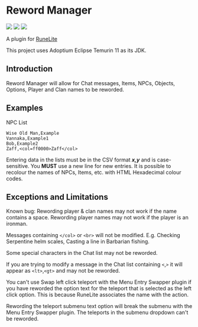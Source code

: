 # Reword Manager

[![](https://img.shields.io/endpoint?url=https://i.pluginhub.info/shields/installs/plugin/reword-manager&label=Active%20installs)](https://runelite.net/plugin-hub/ejaz-karim) [![](https://img.shields.io/endpoint?url=https://i.pluginhub.info/shields/rank/plugin/reword-manager)](https://runelite.net/plugin-hub/ejaz-karim) [![](https://img.shields.io/endpoint?url=https://i.pluginhub.info/shields/rank/author/ejaz-karim)](https://runelite.net/plugin-hub/ejaz-karim)

A plugin for [RuneLite](https://runelite.net/plugin-hub/ejaz-karim)

This project uses Adoptium Eclipse Temurin 11 as its JDK.

## Introduction

Reword Manager will allow for Chat messages, Items, NPCs, Objects, Options, Player and Clan names to be reworded.

## Examples

NPC List

	Wise Old Man,Example
	Vannaka,Example1
 	Bob,Example2
 	Zaff,<col=ff0000>Zaff</col>

Entering data in the lists must be in the CSV format ***x,y*** and is case-sensitive. You **MUST** use a new line for new entries. It is possible to recolour the names of NPCs, Items, etc. with HTML Hexadecimal colour codes.

## Exceptions and Limitations

Known bug: Rewording player & clan names may not work if the name contains a space. Rewording player names may not work if the player is an ironman.

Messages containing `</col>` or `<br>` will not be modified. E.g. Checking Serpentine helm scales, Casting a line in Barbarian fishing.

Some special characters in the Chat list may not be reworded.

If you are trying to modify a message in the Chat list containing `<`,`>` it will appear as `<lt>`,`<gt>` and may not be reworded.

You can't use Swap left click teleport with the Menu Entry Swapper plugin if you have reworded the option text for the teleport that is selected as the left click option. This is because RuneLite associates the name with the action.

Rewording the teleport submenu text option will break the submenu with the Menu Entry Swapper plugin. The teleports in the submenu dropdown can't be reworded.

